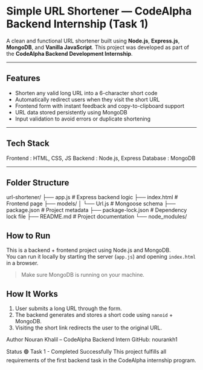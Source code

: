 
# Simple URL Shortener — CodeAlpha Backend Internship (Task 1)

A clean and functional URL shortener built using **Node.js**, **Express.js**, **MongoDB**, and **Vanilla JavaScript**. This project was developed as part of the **CodeAlpha Backend Development Internship**.

---

##  Features

- Shorten any valid long URL into a 6-character short code
- Automatically redirect users when they visit the short URL
- Frontend form with instant feedback and copy-to-clipboard support
- URL data stored persistently using MongoDB
- Input validation to avoid errors or duplicate shortening

---

## Tech Stack

Frontend : HTML, CSS, JS
Backend : Node.js, Express 
Database : MongoDB 

---

## Folder Structure
url-shortener/
├── app.js # Express backend logic
├── index.html # Frontend page
├── models/
│ └── Url.js # Mongoose schema
├── package.json # Project metadata
├── package-lock.json # Dependency lock file
├── README.md # Project documentation
└── node_modules/

## How to Run

This is a backend + frontend project using Node.js and MongoDB.  
You can run it locally by starting the server (`app.js`) and opening `index.html` in a browser.

> Make sure MongoDB is running on your machine.

## How It Works

1. User submits a long URL through the form.
2. The backend generates and stores a short code using `nanoid` + MongoDB.
3. Visiting the short link redirects the user to the original URL.

Author
Nouran Khalil – CodeAlpha Backend Intern
GitHub: nourankh1

Status
🟢 Task 1 - Completed Successfully
This project fulfills all requirements of the first backend task in the CodeAlpha internship program.
